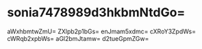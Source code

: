 # sonia7478989d3hkbmNtdGo=
aWxhbmtwZmU=
ZXlpb2p1bGs=
enJmam5xdmc=
cXRoY3ZpdWs=
cWRqb2xpbWs=
aGl2bmJtamw=
d2tueGpmZGw=
